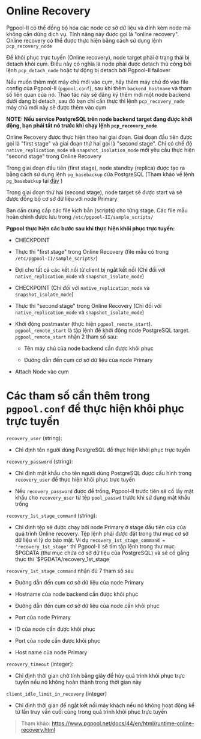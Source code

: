 # Online Recovery

Pgpool-II có thể đồng bộ hóa các node cơ sở dữ liệu và đính kèm node mà không cần dừng dịch vụ. Tính năng này được gọi là "online recovery". Online recovery có thể được thực hiện bằng cách sử dụng lệnh `pcp_recovery_node`

Để khôi phục trực tuyến (Online recovery), node target phải ở trạng thái bị detach khỏi cụm. Điều này có nghĩa là node phải được detach thủ công bởi lệnh `pcp_detach_node` hoặc tự động bị detach bởi Pgpool-II failover

Nếu muốn thêm một máy chủ mới vào cụm, hãy thêm máy chủ đó vào file config của Pgpool-II (`pgpool.conf`), sau khi thêm `backend_hostname` và tham số liên quan của nó. Thao tác này sẽ đăng ký thêm mới một node backend dưới dạng bị detach, sau đó bạn chỉ cần thực thi lệnh `pcp_recovery_node` máy chủ mới này sẽ được thêm vào cụm

**NOTE: Nếu service PostgreSQL trên node backend target đang được khởi động, bạn phải tắt nó trước khi chạy lệnh `pcp_recovery_node`**

Online Recovery được thực hiện theo hai giai đoạn. Giai đoạn đầu tiên được gọi là "first stage" và giai đoạn thứ hai gọi là "second stage". Chỉ có chế độ `native_replication_mode` và `snapshot_isolation_mode` mới yêu cầu thực hiện "second stage" trong Online Recovery

Trong giai đoạn đầu tiên (first stage), node standby (replica) được tạo ra bằng cách sử dụng lệnh `pg_basebackup` của PostgreSQL (Tham khảo về lệnh `pg_basebackup` tại [đây](/postgreSQL/docs/postgreSQL_streamingReplication.md) )

Trong giai đoạn thứ hai (second stage), node target sẽ được start và sẽ được đồng bộ cơ sở dữ liệu với node Primary

Bạn cần cung cấp các file kịch bẳn (scripts) cho từng stage. Các file mẫu hoàn chỉnh được lưu trong `/etc/pgpool-II/sample_scripts/`

**Pgpool thực hiện các bước sau khi thực hiện khôi phục trực tuyến:**

- CHECKPOINT

- Thực thi "first stage" trong Online Recovery (file mẫu có trong `/etc/pgpool-II/sample_scripts/`)

- Đợi cho tất cả các kết nối từ client bị ngắt kết nối (Chỉ đối với `native_replication_mode` và `snapshot_isolate_mode`)

- CHECKPOINT (Chỉ đối với `native_replication_mode` và `snapshot_isolate_mode`)

- Thực thi "second stage" trong Online Recovery (Chỉ đối với `native_replication_mode` và `snapshot_isolate_mode`)

- Khởi động postmaster (thực hiện `pgpool_remote_start`). `pgpool_remote_start` là tập lệnh để khởi động node PostgreSQL target. `pgpool_remote_start` nhận 2 tham số sau:

	+ Tên máy chủ của node backend cần được khôi phục

	+ Đường dẫn đến cụm cơ sở dữ liệu của node Primary

- Attach Node vào cụm

# Các tham số cần thêm trong `pgpool.conf` để thực hiện khôi phục trực tuyến

`recovery_user` (string): 

- Chỉ định tên người dùng PostgreSQL để thực hiện khôi phục trực tuyến

`recovery_password` (string): 

- Chỉ định mật khẩu cho tên người dùng PostgreSQL được cấu hình trong `recovery_user` để thực hiện khôi phục trực tuyến

- Nếu `recovery_password` được để trống, Pgpool-II trước tiên sẽ cố lấy mật khẩu cho `recovery_user` từ tệp `pool_passwd` trước khi sử dụng mật khẩu trống

`recovery_1st_stage_command` (string):

- Chỉ định tệp sẽ được chạy bởi node Primary ở stage đầu tiên của của quá trình Online recovery. Tệp lệnh phải được đặt trong thư mục cơ sở dữ liệu vì lý do bảo mật. Ví dụ `recovery_1st_stage_command = 'recovery_1st_stage'` thì Pgpool-II sẽ tìm tập lệnh trong thư mục $PGDATA (thư mục chứa cở sở dữ liệu của PostgreSQL) và sẽ cố gắng thực thi `$PGDATA/recovery_1st_stage`

`recovery_1st_stage_command` nhận đủ 7 tham số sau

- Đường dẫn đến cụm cơ sở dữ liệu của node Primary

- Hostname của node backend cần được khôi phục

- Đường dẫn đến cụm cơ sở dữ liệu của node cần khôi phục

- Port của node Primary 

- ID của node cần được khôi phục

- Port của node cần được khôi phục

- Host name của node Primary

`recovery_timeout` (integer):

- Chỉ định thời gian chờ tính bằng giây để hủy quá trình khôi phục trực tuyến nếu nó không hoàn thành trong thời gian này 

`client_idle_limit_in_recovery` (integer)

- Chỉ định thời gian để ngắt kết nối máy khách nếu nó không hoạt động kể từ lần truy vấn cuối cùng trong quá trình khôi phục trực tuyến 

> Tham khảo: https://www.pgpool.net/docs/44/en/html/runtime-online-recovery.html